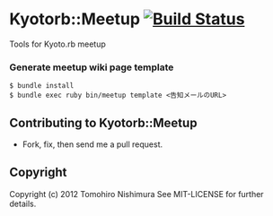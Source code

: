 # Kyotorb::Meetup [![Build Status](https://secure.travis-ci.org/kyotorb/meetup.png)](http://travis-ci.org/kyotorb/meetup)

Tools for Kyoto.rb meetup

### Generate meetup wiki page template

```shell
$ bundle install
$ bundle exec ruby bin/meetup template <告知メールのURL>
```

## Contributing to Kyotorb::Meetup ##

* Fork, fix, then send me a pull request.


## Copyright ##

Copyright (c) 2012 Tomohiro Nishimura See MIT-LICENSE for further details.

